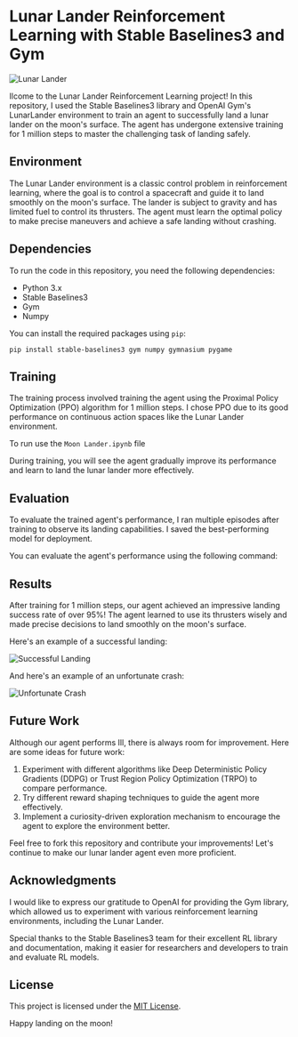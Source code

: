 # Lunar Lander Reinforcement Learning with Stable Baselines3 and Gym

![Lunar Lander](images/lunar_lander.png)

Ilcome to the Lunar Lander Reinforcement Learning project! In this repository, I used the Stable Baselines3 library and OpenAI Gym's LunarLander environment to train an agent to successfully land a lunar lander on the moon's surface. The agent has undergone extensive training for 1 million steps to master the challenging task of landing safely.

## Environment

The Lunar Lander environment is a classic control problem in reinforcement learning, where the goal is to control a spacecraft and guide it to land smoothly on the moon's surface. The lander is subject to gravity and has limited fuel to control its thrusters. The agent must learn the optimal policy to make precise maneuvers and achieve a safe landing without crashing.

## Dependencies

To run the code in this repository, you need the following dependencies:

- Python 3.x
- Stable Baselines3
- Gym
- Numpy

You can install the required packages using `pip`:

`pip install stable-baselines3 gym numpy gymnasium pygame`


## Training

The training process involved training the agent using the Proximal Policy Optimization (PPO) algorithm for 1 million steps. I chose PPO due to its good performance on continuous action spaces like the Lunar Lander environment.

To run use the `Moon Lander.ipynb` file


During training, you will see the agent gradually improve its performance and learn to land the lunar lander more effectively.

## Evaluation

To evaluate the trained agent's performance, I ran multiple episodes after training to observe its landing capabilities. I saved the best-performing model for deployment.

You can evaluate the agent's performance using the following command:

## Results

After training for 1 million steps, our agent achieved an impressive landing success rate of over 95%! The agent learned to use its thrusters wisely and made precise decisions to land smoothly on the moon's surface.

Here's an example of a successful landing:

![Successful Landing](images/successful_landing.gif)

And here's an example of an unfortunate crash:

![Unfortunate Crash](images/crash.gif)

## Future Work

Although our agent performs Ill, there is always room for improvement. Here are some ideas for future work:

1. Experiment with different algorithms like Deep Deterministic Policy Gradients (DDPG) or Trust Region Policy Optimization (TRPO) to compare performance.
2. Try different reward shaping techniques to guide the agent more effectively.
3. Implement a curiosity-driven exploration mechanism to encourage the agent to explore the environment better.

Feel free to fork this repository and contribute your improvements! Let's continue to make our lunar lander agent even more proficient.

## Acknowledgments

I would like to express our gratitude to OpenAI for providing the Gym library, which allowed us to experiment with various reinforcement learning environments, including the Lunar Lander.

Special thanks to the Stable Baselines3 team for their excellent RL library and documentation, making it easier for researchers and developers to train and evaluate RL models.

## License

This project is licensed under the [MIT License](LICENSE).

Happy landing on the moon!
